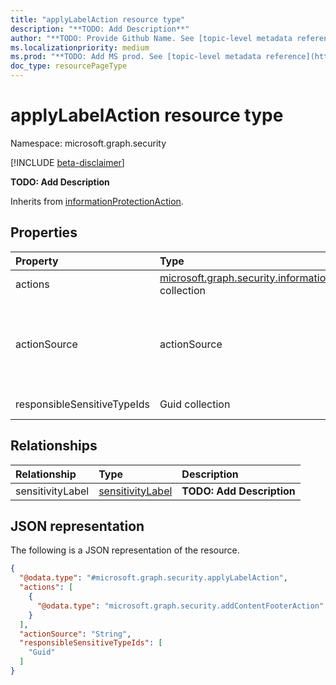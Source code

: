 ```yaml
---
title: "applyLabelAction resource type"
description: "**TODO: Add Description**"
author: "**TODO: Provide Github Name. See [topic-level metadata reference](https://msgo.azurewebsites.net/add/document/guidelines/metadata.html#topic-level-metadata)**"
ms.localizationpriority: medium
ms.prod: "**TODO: Add MS prod. See [topic-level metadata reference](https://msgo.azurewebsites.net/add/document/guidelines/metadata.html#topic-level-metadata)**"
doc_type: resourcePageType
---
```


# applyLabelAction resource type

Namespace: microsoft.graph.security

[!INCLUDE [beta-disclaimer](../../includes/beta-disclaimer.md)]

**TODO: Add Description**


Inherits from [informationProtectionAction](../resources/security-informationprotectionaction.md).

## Properties
|Property|Type|Description|
|:---|:---|:---|
|actions|[microsoft.graph.security.informationProtectionAction](../resources/security-informationprotectionaction.md) collection|**TODO: Add Description**|
|actionSource|actionSource|**TODO: Add Description**.The possible values are: `manual`, `automatic`, `recommended`, `default`.|
|responsibleSensitiveTypeIds|Guid collection|**TODO: Add Description**|

## Relationships
|Relationship|Type|Description|
|:---|:---|:---|
|sensitivityLabel|[sensitivityLabel](../resources/security-sensitivitylabel.md)|**TODO: Add Description**|

## JSON representation
The following is a JSON representation of the resource.
<!-- {
  "blockType": "resource",
  "@odata.type": "microsoft.graph.security.applyLabelAction"
}
-->
``` json
{
  "@odata.type": "#microsoft.graph.security.applyLabelAction",
  "actions": [
    {
      "@odata.type": "microsoft.graph.security.addContentFooterAction"
    }
  ],
  "actionSource": "String",
  "responsibleSensitiveTypeIds": [
    "Guid"
  ]
}
```

